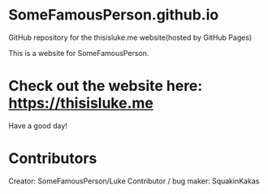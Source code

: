 # SomeFamousPerson.github.io
GitHub repository for the thisisluke.me website(hosted by GitHub Pages)

This is a website for SomeFamousPerson.

# Check out the website here: https://thisisluke.me

Have a good day!

# Contributors
Creator: SomeFamousPerson/Luke
Contributor / bug maker: SquakinKakas
